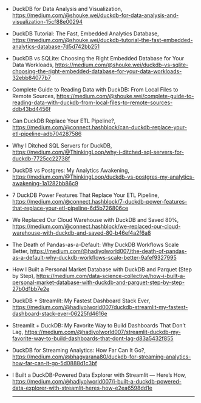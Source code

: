 

 - DuckDB for Data Analysis and Visualization, https://medium.com/@shouke.wei/duckdb-for-data-analysis-and-visualization-15cf88e00294
 - DuckDB Tutorial: The Fast, Embedded Analytics Database, https://medium.com/@shouke.wei/duckdb-tutorial-the-fast-embedded-analytics-database-7d5d742bb251
 - DuckDB vs SQLite: Choosing the Right Embedded Database for Your Data Workloads, https://medium.com/@shouke.wei/duckdb-vs-sqlite-choosing-the-right-embedded-database-for-your-data-workloads-32ebb84077b7
 - Complete Guide to Reading Data with DuckDB: From Local Files to Remote Sources, https://medium.com/@shouke.wei/complete-guide-to-reading-data-with-duckdb-from-local-files-to-remote-sources-ddb43bd4456f
 - Can DuckDB Replace Your ETL Pipeline?, https://medium.com/@connect.hashblock/can-duckdb-replace-your-etl-pipeline-adb704287586
 - Why I Ditched SQL Servers for DuckDB, https://medium.com/@ThinkingLoop/why-i-ditched-sql-servers-for-duckdb-7725cc22738f
 - DuckDB vs Postgres: My Analytics Awakening, https://medium.com/@ThinkingLoop/duckdb-vs-postgres-my-analytics-awakening-1a1282bb86c9
 - 7 DuckDB Power Features That Replace Your ETL Pipeline, https://medium.com/@connect.hashblock/7-duckdb-power-features-that-replace-your-etl-pipeline-6d5b726806ce
 - We Replaced Our Cloud Warehouse with DuckDB and Saved 80%, https://medium.com/@connect.hashblock/we-replaced-our-cloud-warehouse-with-duckdb-and-saved-80-b46ef4a2f6a8
 - The Death of Pandas-as-a-Default: Why DuckDB Workflows Scale Better, https://medium.com/@hadiyolworld007/the-death-of-pandas-as-a-default-why-duckdb-workflows-scale-better-9afef9327995
 - How I Built a Personal Market Database with DuckDB and Parquet (Step by Step), https://medium.com/data-science-collective/how-i-built-a-personal-market-database-with-duckdb-and-parquet-step-by-step-27b0d1bb7e2e
 - DuckDB + Streamlit: My Fastest Dashboard Stack Ever, https://medium.com/@hadiyolworld007/duckdb-streamlit-my-fastest-dashboard-stack-ever-06225fd4616e
 - Streamlit + DuckDB: My Favorite Way to Build Dashboards That Don’t Lag, https://medium.com/@hadiyolworld007/streamlit-duckdb-my-favorite-way-to-build-dashboards-that-dont-lag-d83a5432f855
 - DuckDB for Streaming Analytics: How Far Can It Go?, https://medium.com/@bhagyarana80/duckdb-for-streaming-analytics-how-far-can-it-go-5d0888d1c3bf
 - I Built a DuckDB-Powered Data Explorer with Streamlit — Here’s How, https://medium.com/@hadiyolworld007/i-built-a-duckdb-powered-data-explorer-with-streamlit-heres-how-e2ea6598dd1e

   -----------------------------------------------------------------------------------------------------------------------------------

   
